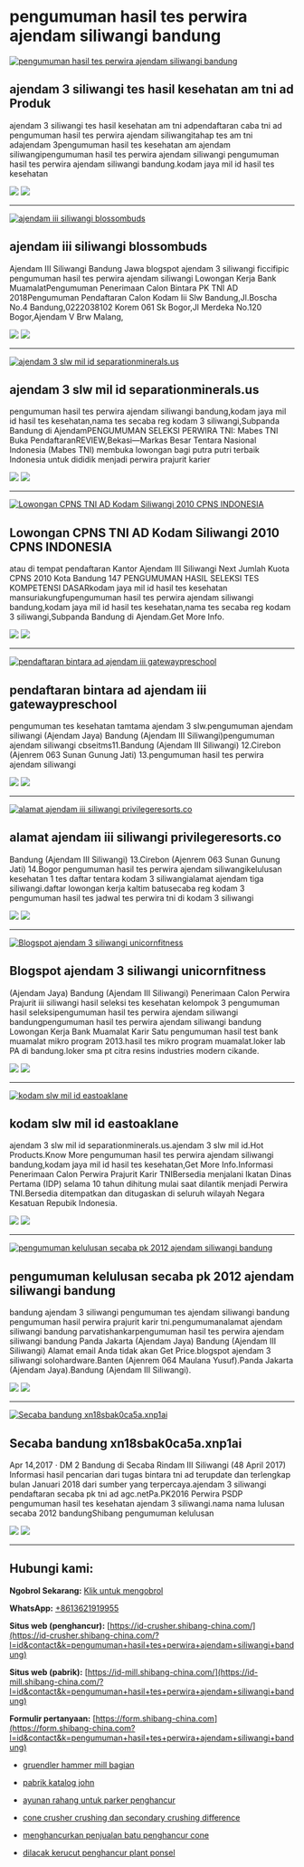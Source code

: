 # pengumuman hasil tes perwira ajendam siliwangi bandung

<a href="https://swt.shibang-china.com/?l=id&img&k=pengumuman+hasil+tes+perwira+ajendam+siliwangi+bandung" target="_blank">![pengumuman hasil tes perwira ajendam siliwangi bandung](http://static.shibang-china.com/all-800x300/217.jpg)</a>

## ajendam 3 siliwangi tes hasil kesehatan am tni ad Produk
ajendam 3 siliwangi tes hasil kesehatan am tni adpendaftaran caba tni ad pengumuman hasil tes perwira ajendam siliwangitahap tes am tni adajendam 3pengumuman hasil tes kesehatan am ajendam siliwangipengumuman hasil tes perwira ajendam siliwangi pengumuman hasil tes perwira ajendam siliwangi bandung.kodam jaya mil id hasil tes kesehatan


<a href="https://whatsapp.shibangsoft.com/WhatsApp.php" target="_blank" title="WhatsApp">![](http://static.shibang-china.com/icon/whatsapp.png)</a> <a href="https://swt.shibang-china.com/?l=id&icon&k=pengumuman+hasil+tes+perwira+ajendam+siliwangi+bandung" target="_blank">![](http://static.shibang-china.com/icon/chat-id.png)</a>

---

<a href="https://swt.shibang-china.com/?l=id&img&k=pengumuman+hasil+tes+perwira+ajendam+siliwangi+bandung" target="_blank">![ajendam iii siliwangi blossombuds](http://static.shibang-china.com/all-800x300/878.jpg)</a>

## ajendam iii siliwangi blossombuds
Ajendam III Siliwangi Bandung Jawa blogspot ajendam 3 siliwangi ficcifipic pengumuman hasil tes perwira ajendam siliwangi Lowongan Kerja Bank MuamalatPengumuman Penerimaan Calon Bintara PK TNI AD 2018Pengumuman Pendaftaran Calon Kodam Iii Slw Bandung,Jl.Boscha No.4 Bandung,0222038102 Korem 061 Sk Bogor,Jl Merdeka No.120 Bogor,Ajendam V Brw Malang,


<a href="https://whatsapp.shibangsoft.com/WhatsApp.php" target="_blank" title="WhatsApp">![](http://static.shibang-china.com/icon/whatsapp.png)</a> <a href="https://swt.shibang-china.com/?l=id&icon&k=pengumuman+hasil+tes+perwira+ajendam+siliwangi+bandung" target="_blank">![](http://static.shibang-china.com/icon/chat-id.png)</a>

---

<a href="https://swt.shibang-china.com/?l=id&img&k=pengumuman+hasil+tes+perwira+ajendam+siliwangi+bandung" target="_blank">![ajendam 3 slw mil id separationminerals.us](http://static.shibang-china.com/all-800x300/153.jpg)</a>

## ajendam 3 slw mil id separationminerals.us
pengumuman hasil tes perwira ajendam siliwangi bandung,kodam jaya mil id hasil tes kesehatan,nama tes secaba reg kodam 3 siliwangi,Subpanda Bandung di AjendamPENGUMUMAN SELEKSI PERWIRA TNI: Mabes TNI Buka PendaftaranREVIEW,Bekasi—Markas Besar Tentara Nasional Indonesia (Mabes TNI) membuka lowongan bagi putra putri terbaik Indonesia untuk dididik menjadi perwira prajurit karier


<a href="https://whatsapp.shibangsoft.com/WhatsApp.php" target="_blank" title="WhatsApp">![](http://static.shibang-china.com/icon/whatsapp.png)</a> <a href="https://swt.shibang-china.com/?l=id&icon&k=pengumuman+hasil+tes+perwira+ajendam+siliwangi+bandung" target="_blank">![](http://static.shibang-china.com/icon/chat-id.png)</a>

---

<a href="https://swt.shibang-china.com/?l=id&img&k=pengumuman+hasil+tes+perwira+ajendam+siliwangi+bandung" target="_blank">![Lowongan CPNS TNI AD Kodam Siliwangi 2010 CPNS INDONESIA](http://static.shibang-china.com/all-800x300/828.jpg)</a>

## Lowongan CPNS TNI AD Kodam Siliwangi 2010 CPNS INDONESIA
atau di tempat pendaftaran Kantor Ajendam III Siliwangi Next Jumlah Kuota CPNS 2010 Kota Bandung 147 PENGUMUMAN HASIL SELEKSI TES KOMPETENSI DASARkodam jaya mil id hasil tes kesehatan mansuriakungfupengumuman hasil tes perwira ajendam siliwangi bandung,kodam jaya mil id hasil tes kesehatan,nama tes secaba reg kodam 3 siliwangi,Subpanda Bandung di Ajendam.Get More Info.


<a href="https://whatsapp.shibangsoft.com/WhatsApp.php" target="_blank" title="WhatsApp">![](http://static.shibang-china.com/icon/whatsapp.png)</a> <a href="https://swt.shibang-china.com/?l=id&icon&k=pengumuman+hasil+tes+perwira+ajendam+siliwangi+bandung" target="_blank">![](http://static.shibang-china.com/icon/chat-id.png)</a>

---

<a href="https://swt.shibang-china.com/?l=id&img&k=pengumuman+hasil+tes+perwira+ajendam+siliwangi+bandung" target="_blank">![pendaftaran bintara ad ajendam iii gatewaypreschool](http://static.shibang-china.com/all-800x300/202.jpg)</a>

## pendaftaran bintara ad ajendam iii gatewaypreschool
pengumuman tes kesehatan tamtama ajendam 3 slw.pengumuman ajendam siliwangi (Ajendam Jaya) Bandung (Ajendam III Siliwangi)pengumuman ajendam siliwangi cbseitms11.Bandung (Ajendam III Siliwangi) 12.Cirebon (Ajenrem 063 Sunan Gunung Jati) 13.pengumuman hasil tes perwira ajendam siliwangi


<a href="https://whatsapp.shibangsoft.com/WhatsApp.php" target="_blank" title="WhatsApp">![](http://static.shibang-china.com/icon/whatsapp.png)</a> <a href="https://swt.shibang-china.com/?l=id&icon&k=pengumuman+hasil+tes+perwira+ajendam+siliwangi+bandung" target="_blank">![](http://static.shibang-china.com/icon/chat-id.png)</a>

---

<a href="https://swt.shibang-china.com/?l=id&img&k=pengumuman+hasil+tes+perwira+ajendam+siliwangi+bandung" target="_blank">![alamat ajendam iii siliwangi privilegeresorts.co](http://static.shibang-china.com/all-800x300/459.jpg)</a>

## alamat ajendam iii siliwangi privilegeresorts.co
Bandung (Ajendam III Siliwangi) 13.Cirebon (Ajenrem 063 Sunan Gunung Jati) 14.Bogor pengumuman hasil tes perwira ajendam siliwangikelulusan kesehatan 1 tes daftar tentara kodam 3 siliwangialamat ajendam tiga siliwangi.daftar lowongan kerja kaltim batusecaba reg kodam 3 pengumuman hasil tes jadwal tes perwira tni di kodam 3 siliwangi


<a href="https://whatsapp.shibangsoft.com/WhatsApp.php" target="_blank" title="WhatsApp">![](http://static.shibang-china.com/icon/whatsapp.png)</a> <a href="https://swt.shibang-china.com/?l=id&icon&k=pengumuman+hasil+tes+perwira+ajendam+siliwangi+bandung" target="_blank">![](http://static.shibang-china.com/icon/chat-id.png)</a>

---

<a href="https://swt.shibang-china.com/?l=id&img&k=pengumuman+hasil+tes+perwira+ajendam+siliwangi+bandung" target="_blank">![Blogspot ajendam 3 siliwangi unicornfitness](http://static.shibang-china.com/all-800x300/526.jpg)</a>

## Blogspot ajendam 3 siliwangi unicornfitness
(Ajendam Jaya) Bandung (Ajendam III Siliwangi) Penerimaan Calon Perwira Prajurit iii siliwangi hasil seleksi tes kesehatan kelompok 3 pengumuman hasil seleksipengumuman hasil tes perwira ajendam siliwangi bandungpengumuman hasil tes perwira ajendam siliwangi bandung Lowongan Kerja Bank Muamalat Karir Satu pengumuman hasil test bank muamalat mikro program 2013.hasil tes mikro program muamalat.loker lab PA di bandung.loker sma pt citra resins industries modern cikande.


<a href="https://whatsapp.shibangsoft.com/WhatsApp.php" target="_blank" title="WhatsApp">![](http://static.shibang-china.com/icon/whatsapp.png)</a> <a href="https://swt.shibang-china.com/?l=id&icon&k=pengumuman+hasil+tes+perwira+ajendam+siliwangi+bandung" target="_blank">![](http://static.shibang-china.com/icon/chat-id.png)</a>

---

<a href="https://swt.shibang-china.com/?l=id&img&k=pengumuman+hasil+tes+perwira+ajendam+siliwangi+bandung" target="_blank">![kodam slw mil id eastoaklane](http://static.shibang-china.com/all-800x300/903.jpg)</a>

## kodam slw mil id eastoaklane
ajendam 3 slw mil id separationminerals.us.ajendam 3 slw mil id.Hot Products.Know More pengumuman hasil tes perwira ajendam siliwangi bandung,kodam jaya mil id hasil tes kesehatan,Get More Info.Informasi Penerimaan Calon Perwira Prajurit Karir TNIBersedia menjalani Ikatan Dinas Pertama (IDP) selama 10 tahun dihitung mulai saat dilantik menjadi Perwira TNI.Bersedia ditempatkan dan ditugaskan di seluruh wilayah Negara Kesatuan Repubik Indonesia.


<a href="https://whatsapp.shibangsoft.com/WhatsApp.php" target="_blank" title="WhatsApp">![](http://static.shibang-china.com/icon/whatsapp.png)</a> <a href="https://swt.shibang-china.com/?l=id&icon&k=pengumuman+hasil+tes+perwira+ajendam+siliwangi+bandung" target="_blank">![](http://static.shibang-china.com/icon/chat-id.png)</a>

---

<a href="https://swt.shibang-china.com/?l=id&img&k=pengumuman+hasil+tes+perwira+ajendam+siliwangi+bandung" target="_blank">![pengumuman kelulusan secaba pk 2012 ajendam siliwangi bandung](http://static.shibang-china.com/all-800x300/323.jpg)</a>

## pengumuman kelulusan secaba pk 2012 ajendam siliwangi bandung
bandung ajendam 3 siliwangi pengumuman tes ajendam siliwangi bandung pengumuman hasil perwira prajurit karir tni.pengumumanalamat ajendam siliwangi bandung parvatishankarpengumuman hasil tes perwira ajendam siliwangi bandung Panda Jakarta (Ajendam Jaya) Bandung (Ajendam III Siliwangi) Alamat email Anda tidak akan Get Price.blogspot ajendam 3 siliwangi solohardware.Banten (Ajenrem 064 Maulana Yusuf).Panda Jakarta (Ajendam Jaya).Bandung (Ajendam III Siliwangi).


<a href="https://whatsapp.shibangsoft.com/WhatsApp.php" target="_blank" title="WhatsApp">![](http://static.shibang-china.com/icon/whatsapp.png)</a> <a href="https://swt.shibang-china.com/?l=id&icon&k=pengumuman+hasil+tes+perwira+ajendam+siliwangi+bandung" target="_blank">![](http://static.shibang-china.com/icon/chat-id.png)</a>

---

<a href="https://swt.shibang-china.com/?l=id&img&k=pengumuman+hasil+tes+perwira+ajendam+siliwangi+bandung" target="_blank">![Secaba bandung xn18sbak0ca5a.xnp1ai](http://static.shibang-china.com/all-800x300/1283.jpg)</a>

## Secaba bandung xn18sbak0ca5a.xnp1ai
Apr 14,2017 · DM 2 Bandung di Secaba Rindam III Siliwangi (48 April 2017) Informasi hasil pencarian dari tugas bintara tni ad terupdate dan terlengkap bulan Januari 2018 dari sumber yang terpercaya.ajendam 3 siliwangi pendaftaran secaba pk tni ad agc.netPa.PK2016 Perwira PSDP pengumuman hasil tes kesehatan ajendam 3 siliwangi.nama nama lulusan secaba 2012 bandungShibang pengumuman kelulusan


<a href="https://whatsapp.shibangsoft.com/WhatsApp.php" target="_blank" title="WhatsApp">![](http://static.shibang-china.com/icon/whatsapp.png)</a> <a href="https://swt.shibang-china.com/?l=id&icon&k=pengumuman+hasil+tes+perwira+ajendam+siliwangi+bandung" target="_blank">![](http://static.shibang-china.com/icon/chat-id.png)</a>

---
## Hubungi kami:

**Ngobrol Sekarang:** [Klik untuk mengobrol](https://swt.shibang-china.com?l=id&contact&k=pengumuman+hasil+tes+perwira+ajendam+siliwangi+bandung)

**WhatsApp:**  [+8613621919955](https://whatsapp.shibangsoft.com/WhatsApp.php)

**Situs web (penghancur):** [https://id-crusher.shibang-china.com/](https://id-crusher.shibang-china.com/?l=id&contact&k=pengumuman+hasil+tes+perwira+ajendam+siliwangi+bandung)

**Situs web (pabrik):** [https://id-mill.shibang-china.com/](https://id-mill.shibang-china.com/?l=id&contact&k=pengumuman+hasil+tes+perwira+ajendam+siliwangi+bandung)

**Formulir pertanyaan:** [https://form.shibang-china.com](https://form.shibang-china.com?l=id&contact&k=pengumuman+hasil+tes+perwira+ajendam+siliwangi+bandung)

* [gruendler hammer mill bagian](../50/gruendler%20hammer%20mill%20bagian.md)

* [pabrik katalog john](../50/pabrik%20katalog%20john.md)

* [ayunan rahang untuk parker penghancur](../43/ayunan%20rahang%20untuk%20parker%20penghancur.md)

* [cone crusher crushing dan secondary crushing difference](../50/cone%20crusher%20crushing%20dan%20secondary%20crushing%20difference.md)

* [menghancurkan penjualan batu penghancur cone](../41/menghancurkan%20penjualan%20batu%20penghancur%20cone.md)

* [dilacak kerucut penghancur plant ponsel](../41/dilacak%20kerucut%20penghancur%20plant%20ponsel.md)